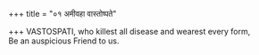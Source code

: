 +++
title = "०१ अमीवहा वास्तोष्पते"

+++
VASTOSPATI, who killest all disease and wearest every form,  
     Be an auspicious Friend to us.